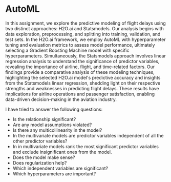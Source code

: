 # AutoML

In this assignment, we explore the predictive modeling of flight delays using two distinct approaches: H2O.ai and Statsmodels. Our analysis begins with data exploration, preprocessing, and splitting into training, validation, and test sets. In the H2O.ai framework, we employ AutoML with hyperparameter tuning and evaluation metrics to assess model performance, ultimately selecting a Gradient Boosting Machine model with specific hyperparameters. Simultaneously, the Statsmodels approach involves linear regression analysis to understand the significance of predictor variables, revealing the importance of airline, flight, and time-related factors. Our findings provide a comparative analysis of these modeling techniques, highlighting the selected H2O.ai model's predictive accuracy and insights from the Statsmodels linear regression, shedding light on their respective strengths and weaknesses in predicting flight delays. These results have implications for airline operations and passenger satisfaction, enabling data-driven decision-making in the aviation industry.

I have tried to answer the following questions:

- Is the relationship significant?
- Are any model assumptions violated?
- Is there any multicollinearity in the model?
- In the multivariate models are predictor variables independent of all the other predictor variables?
- In in multivariate models rank the most significant predictor variables and exclude insignificant ones from the model.
- Does the model make sense?
- Does regularization help?
- Which independent variables are significant?
- Which hyperparameters are important?

